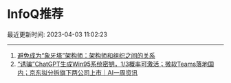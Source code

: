 # InfoQ推荐

最近更新时间: 2023-04-03 11:02:23

--- 
1. [避免成为“象牙塔”架构师：架构师和组织之间的关系](https://www.infoq.cn/article/T4PEt15NU2JUk1VWhTMv) 
2. [“诱骗”ChatGPT生成Win95系统密钥，1/3概率可激活；微软Teams落地国内；京东拟分拆旗下两公司上市｜AI一周资讯](https://www.infoq.cn/article/XVRINNYgprSOwajdgNii) 
